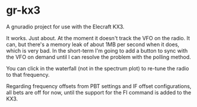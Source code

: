 gr-kx3
======

A gnuradio project for use with the Elecraft KX3.

It works.  Just about.  At the moment it doesn't track the VFO on the radio.  It
can, but there's a memory leak of about 1MB per second when it does, which is
very bad. In the short-term I'm going to add a button to sync with the VFO on
demand until I can resolve the problem with the polling method.

You can click in the waterfall (not in the spectrum plot) to re-tune the radio 
to that frequency.

Regarding frequency offsets from PBT settings and IF offset configurations, all
bets are off for now, until the support for the FI command is added to the
KX3.
